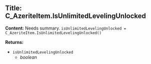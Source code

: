 ## Title: C_AzeriteItem.IsUnlimitedLevelingUnlocked

**Content:**
Needs summary.
`isUnlimitedLevelingUnlocked = C_AzeriteItem.IsUnlimitedLevelingUnlocked()`

**Returns:**
- `isUnlimitedLevelingUnlocked`
  - *boolean*